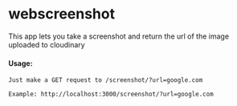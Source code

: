 # webscreenshot

This app lets you take a screenshot and return the url of the image uploaded to cloudinary

#### Usage:

    Just make a GET request to /screenshot/?url=google.com

    Example: http://localhost:3000/screenshot/?url=google.com
